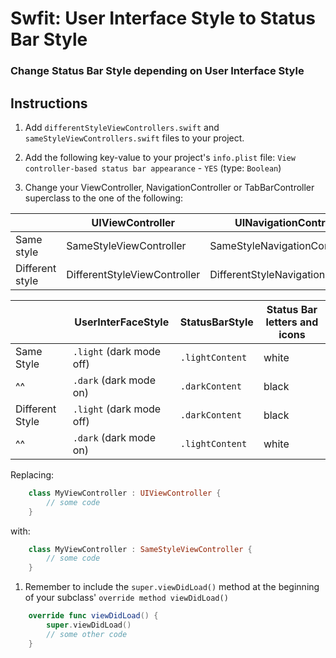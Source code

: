 # Swfit: User Interface Style to Status Bar Style


### Change Status Bar Style depending on User Interface Style


## Instructions


1. Add `differentStyleViewControllers.swift` and `sameStyleViewControllers.swift` files to your project.


1. Add the following key-value to your project's `info.plist` file: `View controller-based status bar appearance` - `YES` (type: `Boolean`)


1. Change your ViewController, NavigationController or TabBarController superclass to the one of the following:


|  | UIViewController | UINavigationController | UITabBarController |
|---|---|---|---|
| Same style | SameStyleViewController | SameStyleNavigationController | SameStyleTabBarController |
| Different style | DifferentStyleViewController | DifferentStyleNavigationController | DifferentStyleTabBarController |

|  | UserInterFaceStyle | StatusBarStyle | Status Bar letters and icons |
|---|---|---|---|
|Same Style| `.light` (dark mode off) | `.lightContent` | white |
|^^|  `.dark` (dark mode on) | `.darkContent` | black |
|Different Style| `.light` (dark mode off) | `.darkContent` | black |
|^^|  `.dark` (dark mode on) | `.lightContent` | white |


Replacing:

```swift
    class MyViewController : UIViewController {
        // some code
    }
```


with:

```swift
    class MyViewController : SameStyleViewController {
        // some code
    }
```


1. Remember to include the `super.viewDidLoad()` method at the beginning of your subclass' `override method viewDidLoad()`


```swift
    override func viewDidLoad() {
        super.viewDidLoad()
        // some other code
    }
```

